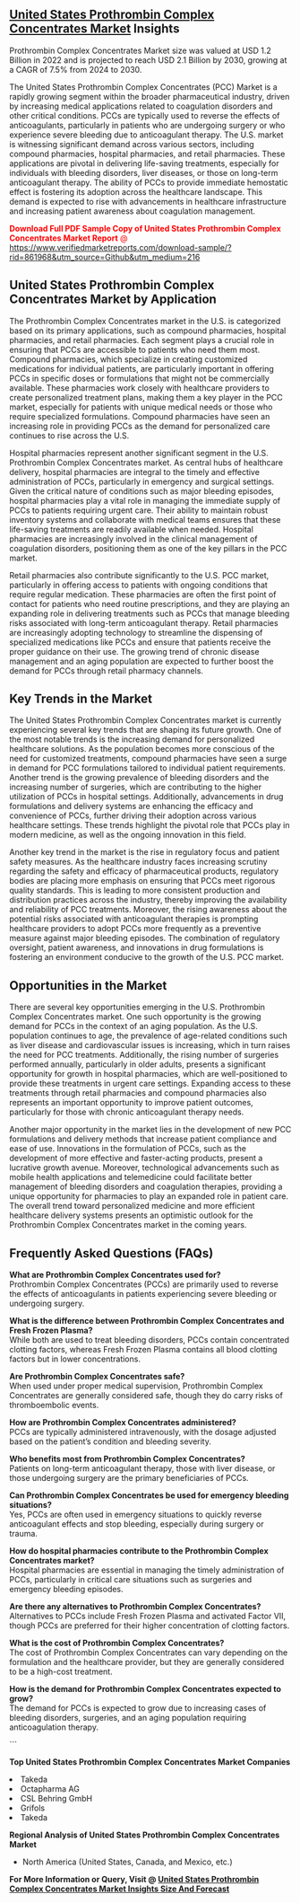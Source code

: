 <h2><a href="https://www.verifiedmarketreports.com/download-sample/?rid=861968&amp;utm_source=Github&amp;utm_medium=216" target="_blank">United States Prothrombin Complex Concentrates Market</a> Insights</h2><p>Prothrombin Complex Concentrates Market size was valued at USD 1.2 Billion in 2022 and is projected to reach USD 2.1 Billion by 2030, growing at a CAGR of 7.5% from 2024 to 2030.</p><p><p>The United States Prothrombin Complex Concentrates (PCC) Market is a rapidly growing segment within the broader pharmaceutical industry, driven by increasing medical applications related to coagulation disorders and other critical conditions. PCCs are typically used to reverse the effects of anticoagulants, particularly in patients who are undergoing surgery or who experience severe bleeding due to anticoagulant therapy. The U.S. market is witnessing significant demand across various sectors, including compound pharmacies, hospital pharmacies, and retail pharmacies. These applications are pivotal in delivering life-saving treatments, especially for individuals with bleeding disorders, liver diseases, or those on long-term anticoagulant therapy. The ability of PCCs to provide immediate hemostatic effect is fostering its adoption across the healthcare landscape. This demand is expected to rise with advancements in healthcare infrastructure and increasing patient awareness about coagulation management. <p><span class=""><span style="color: #ff0000;"><strong>Download Full PDF Sample Copy of United States Prothrombin Complex Concentrates Market Report</strong> @ </span><a href="https://www.verifiedmarketreports.com/download-sample/?rid=861968&amp;utm_source=Github&amp;utm_medium=216" target="_blank">https://www.verifiedmarketreports.com/download-sample/?rid=861968&amp;utm_source=Github&amp;utm_medium=216</a></span></p></p><h2>United States Prothrombin Complex Concentrates Market by Application</h2><p>The Prothrombin Complex Concentrates market in the U.S. is categorized based on its primary applications, such as compound pharmacies, hospital pharmacies, and retail pharmacies. Each segment plays a crucial role in ensuring that PCCs are accessible to patients who need them most. Compound pharmacies, which specialize in creating customized medications for individual patients, are particularly important in offering PCCs in specific doses or formulations that might not be commercially available. These pharmacies work closely with healthcare providers to create personalized treatment plans, making them a key player in the PCC market, especially for patients with unique medical needs or those who require specialized formulations. Compound pharmacies have seen an increasing role in providing PCCs as the demand for personalized care continues to rise across the U.S.<p>Hospital pharmacies represent another significant segment in the U.S. Prothrombin Complex Concentrates market. As central hubs of healthcare delivery, hospital pharmacies are integral to the timely and effective administration of PCCs, particularly in emergency and surgical settings. Given the critical nature of conditions such as major bleeding episodes, hospital pharmacies play a vital role in managing the immediate supply of PCCs to patients requiring urgent care. Their ability to maintain robust inventory systems and collaborate with medical teams ensures that these life-saving treatments are readily available when needed. Hospital pharmacies are increasingly involved in the clinical management of coagulation disorders, positioning them as one of the key pillars in the PCC market.<p>Retail pharmacies also contribute significantly to the U.S. PCC market, particularly in offering access to patients with ongoing conditions that require regular medication. These pharmacies are often the first point of contact for patients who need routine prescriptions, and they are playing an expanding role in delivering treatments such as PCCs that manage bleeding risks associated with long-term anticoagulant therapy. Retail pharmacies are increasingly adopting technology to streamline the dispensing of specialized medications like PCCs and ensure that patients receive the proper guidance on their use. The growing trend of chronic disease management and an aging population are expected to further boost the demand for PCCs through retail pharmacy channels.<h2>Key Trends in the Market</h2><p>The United States Prothrombin Complex Concentrates market is currently experiencing several key trends that are shaping its future growth. One of the most notable trends is the increasing demand for personalized healthcare solutions. As the population becomes more conscious of the need for customized treatments, compound pharmacies have seen a surge in demand for PCC formulations tailored to individual patient requirements. Another trend is the growing prevalence of bleeding disorders and the increasing number of surgeries, which are contributing to the higher utilization of PCCs in hospital settings. Additionally, advancements in drug formulations and delivery systems are enhancing the efficacy and convenience of PCCs, further driving their adoption across various healthcare settings. These trends highlight the pivotal role that PCCs play in modern medicine, as well as the ongoing innovation in this field.<p>Another key trend in the market is the rise in regulatory focus and patient safety measures. As the healthcare industry faces increasing scrutiny regarding the safety and efficacy of pharmaceutical products, regulatory bodies are placing more emphasis on ensuring that PCCs meet rigorous quality standards. This is leading to more consistent production and distribution practices across the industry, thereby improving the availability and reliability of PCC treatments. Moreover, the rising awareness about the potential risks associated with anticoagulant therapies is prompting healthcare providers to adopt PCCs more frequently as a preventive measure against major bleeding episodes. The combination of regulatory oversight, patient awareness, and innovations in drug formulations is fostering an environment conducive to the growth of the U.S. PCC market.<h2>Opportunities in the Market</h2><p>There are several key opportunities emerging in the U.S. Prothrombin Complex Concentrates market. One such opportunity is the growing demand for PCCs in the context of an aging population. As the U.S. population continues to age, the prevalence of age-related conditions such as liver disease and cardiovascular issues is increasing, which in turn raises the need for PCC treatments. Additionally, the rising number of surgeries performed annually, particularly in older adults, presents a significant opportunity for growth in hospital pharmacies, which are well-positioned to provide these treatments in urgent care settings. Expanding access to these treatments through retail pharmacies and compound pharmacies also represents an important opportunity to improve patient outcomes, particularly for those with chronic anticoagulant therapy needs.<p>Another major opportunity in the market lies in the development of new PCC formulations and delivery methods that increase patient compliance and ease of use. Innovations in the formulation of PCCs, such as the development of more effective and faster-acting products, present a lucrative growth avenue. Moreover, technological advancements such as mobile health applications and telemedicine could facilitate better management of bleeding disorders and coagulation therapies, providing a unique opportunity for pharmacies to play an expanded role in patient care. The overall trend toward personalized medicine and more efficient healthcare delivery systems presents an optimistic outlook for the Prothrombin Complex Concentrates market in the coming years.<h2>Frequently Asked Questions (FAQs)</h2><p><strong>What are Prothrombin Complex Concentrates used for?</strong><br>Prothrombin Complex Concentrates (PCCs) are primarily used to reverse the effects of anticoagulants in patients experiencing severe bleeding or undergoing surgery.</p><p><strong>What is the difference between Prothrombin Complex Concentrates and Fresh Frozen Plasma?</strong><br>While both are used to treat bleeding disorders, PCCs contain concentrated clotting factors, whereas Fresh Frozen Plasma contains all blood clotting factors but in lower concentrations.</p><p><strong>Are Prothrombin Complex Concentrates safe?</strong><br>When used under proper medical supervision, Prothrombin Complex Concentrates are generally considered safe, though they do carry risks of thromboembolic events.</p><p><strong>How are Prothrombin Complex Concentrates administered?</strong><br>PCCs are typically administered intravenously, with the dosage adjusted based on the patient’s condition and bleeding severity.</p><p><strong>Who benefits most from Prothrombin Complex Concentrates?</strong><br>Patients on long-term anticoagulant therapy, those with liver disease, or those undergoing surgery are the primary beneficiaries of PCCs.</p><p><strong>Can Prothrombin Complex Concentrates be used for emergency bleeding situations?</strong><br>Yes, PCCs are often used in emergency situations to quickly reverse anticoagulant effects and stop bleeding, especially during surgery or trauma.</p><p><strong>How do hospital pharmacies contribute to the Prothrombin Complex Concentrates market?</strong><br>Hospital pharmacies are essential in managing the timely administration of PCCs, particularly in critical care situations such as surgeries and emergency bleeding episodes.</p><p><strong>Are there any alternatives to Prothrombin Complex Concentrates?</strong><br>Alternatives to PCCs include Fresh Frozen Plasma and activated Factor VII, though PCCs are preferred for their higher concentration of clotting factors.</p><p><strong>What is the cost of Prothrombin Complex Concentrates?</strong><br>The cost of Prothrombin Complex Concentrates can vary depending on the formulation and the healthcare provider, but they are generally considered to be a high-cost treatment.</p><p><strong>How is the demand for Prothrombin Complex Concentrates expected to grow?</strong><br>The demand for PCCs is expected to grow due to increasing cases of bleeding disorders, surgeries, and an aging population requiring anticoagulation therapy.</p>```</p><p><strong>Top United States Prothrombin Complex Concentrates Market Companies</strong></p><div data-test-id=""><p><li>Takeda</li><li> Octapharma AG</li><li> CSL Behring GmbH</li><li> Grifols</li><li> Takeda</li></p><div><strong>Regional Analysis of&nbsp;United States Prothrombin Complex Concentrates Market</strong></div><ul><li dir="ltr"><p dir="ltr">North America&nbsp;(United States, Canada, and Mexico, etc.)</p></li></ul><p><strong>For More Information or Query, Visit @&nbsp;</strong><strong><a href="https://www.verifiedmarketreports.com/product/prothrombin-complex-concentrates-market/?utm_source=Github&amp;utm_medium=216" target="_blank">United States Prothrombin Complex Concentrates Market Insights Size And Forecast</a></strong></p></div>
